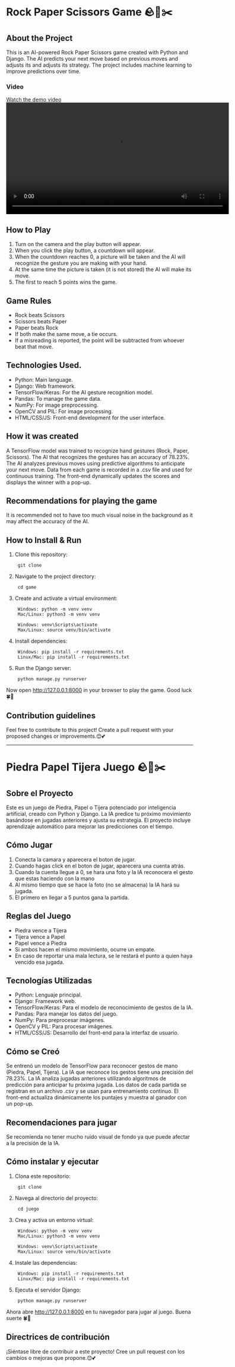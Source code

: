 # Rock Paper Scissors Game 🪨🧻✂️
## About the Project
This is an AI-powered Rock Paper Scissors game created with Python and Django. The AI predicts your next move based on previous moves and adjusts its
and adjusts its strategy. The project includes machine learning to improve predictions over time.

### Video
[Watch the demo video](piedra_papel_tijera.mp4)
<video src="piedra_papel_tijera.mp4" controls width=600></video>

## How to Play
1. Turn on the camera and the play button will appear.
2. When you click the play button, a countdown will appear.
3. When the countdown reaches 0, a picture will be taken and the AI will recognize the gesture you are making with your hand.
4. At the same time the picture is taken (it is not stored) the AI will make its move.
5. The first to reach 5 points wins the game.

## Game Rules
- Rock beats Scissors
- Scissors beats Paper
- Paper beats Rock
- If both make the same move, a tie occurs.
- If a misreading is reported, the point will be subtracted from whoever beat that move.

## Technologies Used.
- Python: Main language.
- Django: Web framework.
- TensorFlow/Keras: For the AI gesture recognition model.
- Pandas: To manage the game data.
- NumPy: For image preprocessing.
- OpenCV and PIL: For image processing.
- HTML/CSS/JS: Front-end development for the user interface.

## How it was created
A TensorFlow model was trained to recognize hand gestures (Rock, Paper, Scissors).
The AI that recognizes the gestures has an accuracy of 78.23%.
The AI analyzes previous moves using predictive algorithms to anticipate your next move.
Data from each game is recorded in a .csv file and used for continuous training.
The front-end dynamically updates the scores and displays the winner with a pop-up.

## Recommendations for playing the game
It is recommended not to have too much visual noise in the background as it may affect the accuracy of the AI.

## How to Install & Run
1. Clone this repository:

        git clone

2. Navigate to the project directory:

        cd game
3. Create and activate a virtual environment:

        Windows: python -m venv venv
        Mac/Linux: python3 -m venv venv

        Windows: venv\Scripts\activate
        Max/Linux: source venv/bin/activate
   
4. Install dependencies:

        Windows: pip install -r requirements.txt
        Linux/Mac: pip install -r requirements.txt
        
5. Run the Django server:

        python manage.py runserver

Now open http://127.0.0.1:8000 in your browser to play the game. Good luck 🍀🤖

## Contribution guidelines
Feel free to contribute to this project! Create a pull request with your proposed changes or improvements.😊💕


-----------------------------------------------------------------------------------------------------------------------------------------------------------------------------------------
# Piedra Papel Tijera Juego 🪨🧻✂️
## Sobre el Proyecto
Este es un juego de Piedra, Papel o Tijera potenciado por inteligencia artificial, creado con Python y Django. La IA predice tu próximo movimiento basándose en jugadas
anteriores y ajusta su estrategia. El proyecto incluye aprendizaje automático para mejorar las predicciones con el tiempo.

## Cómo Jugar
1. Conecta la camara y aparecera el boton de jugar.
2. Cuando hagas click en el boton de jugar, aparecera una cuenta atrás.
3. Cuando la cuenta llegue a 0, se hara una foto y la IA reconocera el gesto que estas haciendo con la mano
4. Al mismo tiempo que se hace la foto (no se almacena) la IA hará su jugada.
5. El primero en llegar a 5 puntos gana la partida.

## Reglas del Juego
- Piedra vence a Tijera
- Tijera vence a Papel
- Papel vence a Piedra
- Si ambos hacen el mismo movimiento, ocurre un empate.
- En caso de reportar una mala lectura, se le restará el punto a quien haya vencido esa jugada.

## Tecnologías Utilizadas
- Python: Lenguaje principal.
- Django: Framework web.
- TensorFlow/Keras: Para el modelo de reconocimiento de gestos de la IA.
- Pandas: Para manejar los datos del juego.
- NumPy: Para preprocesar imágenes.
- OpenCV y PIL: Para procesar imágenes.
- HTML/CSS/JS: Desarrollo del front-end para la interfaz de usuario.

## Cómo se Creó
Se entrenó un modelo de TensorFlow para reconocer gestos de mano (Piedra, Papel, Tijera).
La IA que reconoce los gestos tiene una precisión del 78.23%.
La IA analiza jugadas anteriores utilizando algoritmos de predicción para anticipar tu próxima jugada.
Los datos de cada partida se registran en un archivo .csv y se usan para entrenamiento continuo.
El front-end actualiza dinámicamente los puntajes y muestra al ganador con un pop-up.

## Recomendaciones para jugar
Se recomienda no tener mucho ruido visual de fondo ya que puede afectar a la precisión de la IA.




## Cómo instalar y ejecutar
1. Clona este repositorio:

        git clone

2. Navega al directorio del proyecto:

        cd juego
3. Crea y activa un entorno virtual:

        Windows: python -m venv venv
        Mac/Linux: python3 -m venv venv

        Windows: venv\Scripts\activate
        Max/Linux: source venv/bin/activate
   
4. Instale las dependencias:

        Windows: pip install -r requirements.txt
        Linux/Mac: pip install -r requirements.txt
        
5. Ejecuta el servidor Django:

        python manage.py runserver

Ahora abre http://127.0.0.1:8000 en tu navegador para jugar al juego. Buena suerte 🍀🤖

## Directrices de contribución
¡Siéntase libre de contribuir a este proyecto! Cree un pull request con los cambios o mejoras que propone.😊💕


















